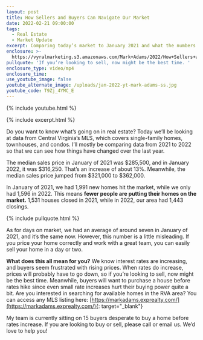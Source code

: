 ```yaml
---
layout: post
title: How Sellers and Buyers Can Navigate Our Market
date: 2022-02-21 09:00:00
tags:
  - Real Estate
  - Market Update
excerpt: Comparing today’s market to January 2021 and what the numbers mean for you.
enclosure: >-
  https://vyralmarketing.s3.amazonaws.com/Mark+Adams/2022/How+Sellers+and+Buyers+Can+Navigate+Our+Market+(1).mp4
pullquote: 'If you’re looking to sell, now might be the best time. '
enclosure_type: video/mp4
enclosure_time:
use_youtube_image: false
youtube_alternate_image: /uploads/jan-2022-yt-mark-adams-ss.jpg
youtube_code: T9Zj_4YMC_E
---
```

{% include youtube.html %}

{% include excerpt.html %}

Do you want to know what’s going on in real estate? Today we’ll be looking at data from Central Virginia’s MLS, which covers single-family homes, townhouses, and condos. I’ll mostly be comparing data from 2021 to 2022 so that we can see how things have changed over the last year.&nbsp;

The median sales price in January of 2021 was $285,500, and in January 2022, it was $316,250. That’s an increase of about 13%. Meanwhile, the median sales price jumped from $321,000 to $362,000.&nbsp;&nbsp;

In January of 2021, we had 1,991 new homes hit the market, while we only had 1,596 in 2022. This means **fewer people are putting their homes on the market.** 1,531 houses closed in 2021, while in 2022, our area had 1,443 closings.

{% include pullquote.html %}

As for days on market, we had an average of around seven in January of 2021, and it’s the same now. However, this number is a little misleading. If you price your home correctly and work with a great team, you can easily sell your home in a day or two.

**What does this all mean for you?** We know interest rates are increasing, and buyers seem frustrated with rising prices. When rates do increase, prices will probably have to go down, so if you’re looking to sell, now might be the best time. Meanwhile, buyers will want to purchase a house before rates hike since even small rate increases hurt their buying power quite a bit. Are you interested in searching for available homes in the RVA area? You can access any MLS listing here:&nbsp;[https://markadams.exprealty.com/](https://markadams.exprealty.com/){: target="_blank"}

My team is currently sitting on 15 buyers desperate to buy a home before rates increase. If you are looking to buy or sell, please call or email us. We’d love to help you\!

&nbsp;
